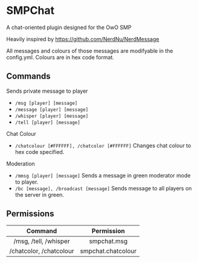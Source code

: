 # SMPChat
 A chat-oriented plugin designed for the OwO SMP
 
 Heavily inspired by https://github.com/NerdNu/NerdMessage
 
 All messages and colours of those messages are modifyable in the config.yml. Colours are in hex code format.

## Commands
Sends private message to player
- `/msg [player] [message]`
- `/message [player] [message]`
- `/whisper [player] [message]`
- `/tell [player] [message]`

Chat Colour
- `/chatcolour [#FFFFFF], /chatcolor [#FFFFFF]` Changes chat colour to hex code specified.

Moderation
- `/mmsg [player] [message]` Sends a message in green moderator mode to player.
- `/bc [message], /broadcast [message]` Sends message to all players on the server in green.

## Permissions
| Command                 | Permission         |
| :---------------------: | :----------------: |
| /msg, /tell, /whisper   | smpchat.msg        |
| /chatcolor, /chatcolour | smpchat.chatcolour |
